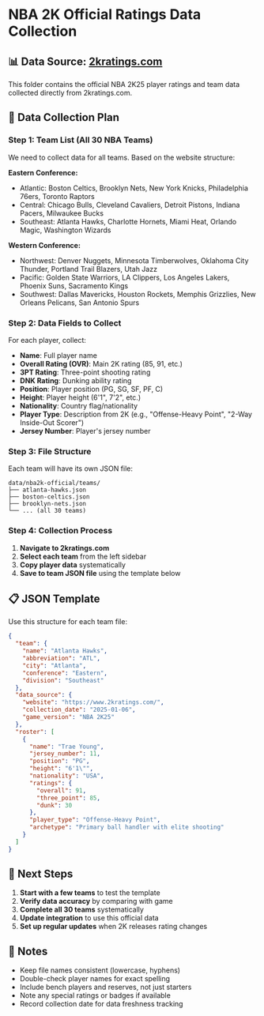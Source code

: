 # NBA 2K Official Ratings Data Collection

## 📊 Data Source: [2kratings.com](https://www.2kratings.com/)

This folder contains the official NBA 2K25 player ratings and team data collected directly from 2kratings.com.

## 🎯 Data Collection Plan

### Step 1: Team List (All 30 NBA Teams)
We need to collect data for all teams. Based on the website structure:

**Eastern Conference:**
- Atlantic: Boston Celtics, Brooklyn Nets, New York Knicks, Philadelphia 76ers, Toronto Raptors
- Central: Chicago Bulls, Cleveland Cavaliers, Detroit Pistons, Indiana Pacers, Milwaukee Bucks  
- Southeast: Atlanta Hawks, Charlotte Hornets, Miami Heat, Orlando Magic, Washington Wizards

**Western Conference:**
- Northwest: Denver Nuggets, Minnesota Timberwolves, Oklahoma City Thunder, Portland Trail Blazers, Utah Jazz
- Pacific: Golden State Warriors, LA Clippers, Los Angeles Lakers, Phoenix Suns, Sacramento Kings
- Southwest: Dallas Mavericks, Houston Rockets, Memphis Grizzlies, New Orleans Pelicans, San Antonio Spurs

### Step 2: Data Fields to Collect

For each player, collect:
- **Name**: Full player name
- **Overall Rating (OVR)**: Main 2K rating (85, 91, etc.)
- **3PT Rating**: Three-point shooting rating  
- **DNK Rating**: Dunking ability rating
- **Position**: Player position (PG, SG, SF, PF, C)
- **Height**: Player height (6'1", 7'2", etc.)
- **Nationality**: Country flag/nationality
- **Player Type**: Description from 2K (e.g., "Offense-Heavy Point", "2-Way Inside-Out Scorer")
- **Jersey Number**: Player's jersey number

### Step 3: File Structure

Each team will have its own JSON file:
```
data/nba2k-official/teams/
├── atlanta-hawks.json
├── boston-celtics.json
├── brooklyn-nets.json
└── ... (all 30 teams)
```

### Step 4: Collection Process

1. **Navigate to 2kratings.com**
2. **Select each team** from the left sidebar
3. **Copy player data** systematically
4. **Save to team JSON file** using the template below

## 📋 JSON Template

Use this structure for each team file:

```json
{
  "team": {
    "name": "Atlanta Hawks",
    "abbreviation": "ATL", 
    "city": "Atlanta",
    "conference": "Eastern",
    "division": "Southeast"
  },
  "data_source": {
    "website": "https://www.2kratings.com/",
    "collection_date": "2025-01-06",
    "game_version": "NBA 2K25"
  },
  "roster": [
    {
      "name": "Trae Young",
      "jersey_number": 11,
      "position": "PG",
      "height": "6'1\"",
      "nationality": "USA",
      "ratings": {
        "overall": 91,
        "three_point": 85,
        "dunk": 30
      },
      "player_type": "Offense-Heavy Point",
      "archetype": "Primary ball handler with elite shooting"
    }
  ]
}
```

## 🔄 Next Steps

1. **Start with a few teams** to test the template
2. **Verify data accuracy** by comparing with game
3. **Complete all 30 teams** systematically  
4. **Update integration** to use this official data
5. **Set up regular updates** when 2K releases rating changes

## 📝 Notes

- Keep file names consistent (lowercase, hyphens)
- Double-check player names for exact spelling
- Include bench players and reserves, not just starters
- Note any special ratings or badges if available
- Record collection date for data freshness tracking 